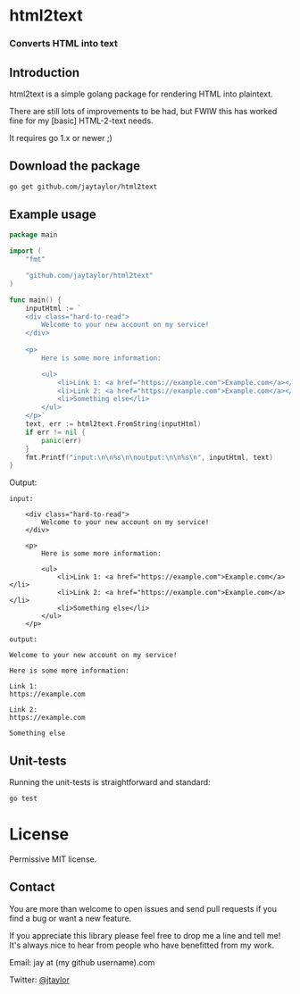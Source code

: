 # html2text

### Converts HTML into text


## Introduction

html2text is a simple golang package for rendering HTML into plaintext.

There are still lots of improvements to be had, but FWIW this has worked fine for my [basic] HTML-2-text needs.

It requires go 1.x or newer ;)


## Download the package

```bash
go get github.com/jaytaylor/html2text
```

## Example usage

```go
package main

import (
	"fmt"

	"github.com/jaytaylor/html2text"
)

func main() {
	inputHtml := `
	<div class="hard-to-read">
		Welcome to your new account on my service!
	</div>
	
	<p>
		Here is some more information:

		<ul>
			<li>Link 1: <a href="https://example.com">Example.com</a></li>
			<li>Link 2: <a href="https://example.com">Example.com</a></li>
			<li>Something else</li>
		</ul>
	</p>`
	text, err := html2text.FromString(inputHtml)
	if err != nil {
		panic(err)
	}
	fmt.Printf("input:\n\n%s\n\noutput:\n\n%s\n", inputHtml, text)
}
```

Output:
```
input:

    <div class="hard-to-read">
        Welcome to your new account on my service!
    </div>

    <p>
        Here is some more information:

        <ul>
            <li>Link 1: <a href="https://example.com">Example.com</a></li>
            <li>Link 2: <a href="https://example.com">Example.com</a></li>
            <li>Something else</li>
        </ul>
    </p>

output:

Welcome to your new account on my service!

Here is some more information:

Link 1:
https://example.com

Link 2:
https://example.com

Something else
```


## Unit-tests

Running the unit-tests is straightforward and standard:

```bash
go test
```


# License

Permissive MIT license.


## Contact

You are more than welcome to open issues and send pull requests if you find a bug or want a new feature.

If you appreciate this library please feel free to drop me a line and tell me!  It's always nice to hear from people who have benefitted from my work.

Email: jay at (my github username).com

Twitter: [@jtaylor](https://twitter.com/jtaylor)

